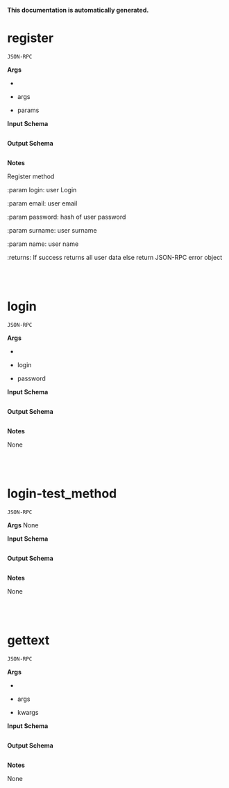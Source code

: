 **This documentation is automatically generated.**


# register
    JSON-RPC

**Args**

*

 * args

 * params
            


**Input Schema**
```json

```

**Output Schema**
```json

```


**Notes**

Register method

:param login: user Login

:param email: user email

:param password: hash of user password

:param surname: user surname

:param name: user name

:returns: If success returns all user data else return JSON-RPC error object



<br>
<br>

# login
    JSON-RPC

**Args**

*

 * login

 * password
            


**Input Schema**
```json

```

**Output Schema**
```json

```


**Notes**

None



<br>
<br>

# login-test_method
    JSON-RPC

**Args**
None


**Input Schema**
```json

```

**Output Schema**
```json

```


**Notes**

None



<br>
<br>

# gettext
    JSON-RPC

**Args**

*

 * args

 * kwargs
            


**Input Schema**
```json

```

**Output Schema**
```json

```


**Notes**

None


